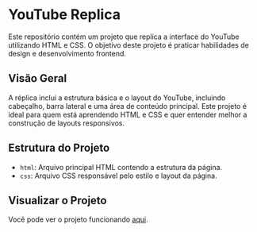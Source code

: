 # YouTube Replica

Este repositório contém um projeto que replica a interface do YouTube utilizando HTML e CSS. O objetivo deste projeto é praticar habilidades de design e desenvolvimento frontend.

## Visão Geral

A réplica inclui a estrutura básica e o layout do YouTube, incluindo cabeçalho, barra lateral e uma área de conteúdo principal. Este projeto é ideal para quem está aprendendo HTML e CSS e quer entender melhor a construção de layouts responsivos.

## Estrutura do Projeto

- `html`: Arquivo principal HTML contendo a estrutura da página.
- `css`: Arquivo CSS responsável pelo estilo e layout da página.

## Visualizar o Projeto

Você pode ver o projeto funcionando [aqui](https://JoaoDevPro.github.io/YouTube-Replica/).
